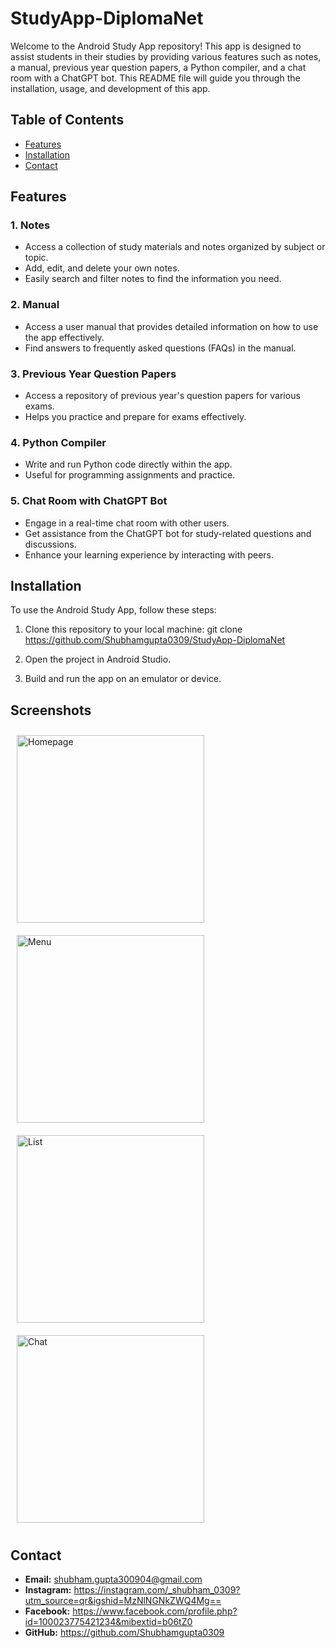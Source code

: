 # StudyApp-DiplomaNet

Welcome to the Android Study App repository! This app is designed to assist students in their studies by providing various features such as notes, a manual, previous year question papers, a Python compiler, and a chat room with a ChatGPT bot. This README file will guide you through the installation, usage, and development of this app.

## Table of Contents

- [Features](#features)
- [Installation](#installation)
- [Contact](#contact)

## Features

### 1. Notes
- Access a collection of study materials and notes organized by subject or topic.
- Add, edit, and delete your own notes.
- Easily search and filter notes to find the information you need.

### 2. Manual
- Access a user manual that provides detailed information on how to use the app effectively.
- Find answers to frequently asked questions (FAQs) in the manual.

### 3. Previous Year Question Papers
- Access a repository of previous year's question papers for various exams.
- Helps you practice and prepare for exams effectively.

### 4. Python Compiler
- Write and run Python code directly within the app.
- Useful for programming assignments and practice.

### 5. Chat Room with ChatGPT Bot
- Engage in a real-time chat room with other users.
- Get assistance from the ChatGPT bot for study-related questions and discussions.
- Enhance your learning experience by interacting with peers.

## Installation

To use the Android Study App, follow these steps:

1. Clone this repository to your local machine:
git clone https://github.com/Shubhamgupta0309/StudyApp-DiplomaNet

2. Open the project in Android Studio.

3. Build and run the app on an emulator or device.

## Screenshots

<div style="display: flex; flex-wrap: wrap;">
  <div style="flex: 50%; padding: 10px;">
    <img src="https://github.com/Shubhamgupta0309/StudyApp-DiplomaNet/assets/122101804/c971933d-d0e6-4074-8a68-397049c08812" alt="Homepage" width="300">
  </div>
  <div style="flex: 50%; padding: 10px;">
    <img src="https://github.com/Shubhamgupta0309/StudyApp-DiplomaNet/assets/122101804/d71c079b-15b4-48f3-bbf4-cfea07c36af1" alt="Menu" width="300">
  </div>
</div>

<div style="display: flex; flex-wrap: wrap;">
  <div style="flex: 50%; padding: 10px;">
    <img src="https://github.com/Shubhamgupta0309/StudyApp-DiplomaNet/assets/122101804/1cffbbec-e5ac-4cb6-91a9-13d49e6b9a81" alt="List" width="300">
  </div>
  <div style="flex: 50%; padding: 10px;">
    <img src="https://github.com/Shubhamgupta0309/StudyApp-DiplomaNet/assets/122101804/ed8d2bd3-77ca-4baa-a1eb-48500ab69904" alt="Chat" width="300">
  </div>
</div>

## Contact

- **Email:** shubham.gupta300904@gmail.com
- **Instagram:** https://instagram.com/_shubham_0309?utm_source=qr&igshid=MzNlNGNkZWQ4Mg==
- **Facebook:** https://www.facebook.com/profile.php?id=100023775421234&mibextid=b06tZ0
- **GitHub:** https://github.com/Shubhamgupta0309

